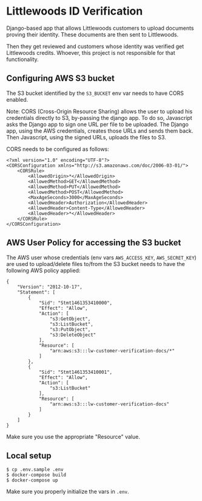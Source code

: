 # Littlewoods ID Verification

Django-based app that allows Littlewoods customers to upload documents proving
their identity. These documents are then sent to Littlewoods.

Then they get reviewed and customers whose identity was verified get Littlewoods
credits. Whoever, this project is not responsible for that functionality.

## Configuring AWS S3 bucket

The S3 bucket identified by the `S3_BUCKET` env var needs to have CORS enabled.

Note: CORS (Cross-Origin Resource Sharing) allows the user to upload his credentials
directly to S3, by-passing the django app. To do so, Javascript asks the Django app to
sign one URL per file to be uploaded. The Django app, using the AWS credentials,
creates those URLs and sends them back. Then Javascript, using the signed URLs, uploads
the files to S3.

CORS needs to be configured as follows:

    <?xml version="1.0" encoding="UTF-8"?>
    <CORSConfiguration xmlns="http://s3.amazonaws.com/doc/2006-03-01/">
        <CORSRule>
            <AllowedOrigin>*</AllowedOrigin>
            <AllowedMethod>GET</AllowedMethod>
            <AllowedMethod>PUT</AllowedMethod>
            <AllowedMethod>POST</AllowedMethod>
            <MaxAgeSeconds>3000</MaxAgeSeconds>
            <AllowedHeader>Authorization</AllowedHeader>
            <AllowedHeader>Content-Type</AllowedHeader>
            <AllowedHeader>*</AllowedHeader>
        </CORSRule>
    </CORSConfiguration>

## AWS User Policy for accessing the S3 bucket

The AWS user whose credentials (env vars `AWS_ACCESS_KEY`, `AWS_SECRET_KEY`) are used
to upload/delete files to/from the S3 bucket needs to have the following AWS policy
applied:

    {
        "Version": "2012-10-17",
        "Statement": [
            {
                "Sid": "Stmt1461353410000",
                "Effect": "Allow",
                "Action": [
                    "s3:GetObject",
                    "s3:ListBucket",
                    "s3:PutObject",
                    "s3:DeleteObject"
                ],
                "Resource": [
                    "arn:aws:s3:::lw-customer-verification-docs/*"
                ]
            },
            {
                "Sid": "Stmt1461353410001",
                "Effect": "Allow",
                "Action": [
                    "s3:ListBucket"
                ],
                "Resource": [
                    "arn:aws:s3:::lw-customer-verification-docs"
                ]
            }
        ]
    }

Make sure you use the appropriate "Resource" value.

## Local setup

    $ cp .env.sample .env
    $ docker-compose build
    $ docker-compose up

Make sure you properly initialize the vars in `.env`.
